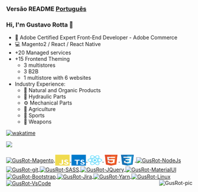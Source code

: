 ###  Versão README [Português](./README.md)  
### Hi, I'm Gustavo Rotta 👋

- 🔭 Adobe Certified Expert Front-End Developer - Adobe Commerce
- 💻 Magento2 / React / React Native
- +20 Managed services
- +15 Frontend Theming
  - 3 multistores
  - 3 B2B
  - 1 multistore with 6 websites
- Industry Experience:
  - 🥗 Natural and Organic Products
  - 🧰 Hydraulic Parts
  - ⚙  Mechanical Parts
  - 🍞 Agriculture
  - 🏅 Sports
  - 🔫 Weapons

[![wakatime](https://wakatime.com/badge/user/04f1420e-9d57-410a-bdc7-d768fb237a52.svg)](https://wakatime.com/@04f1420e-9d57-410a-bdc7-d768fb237a52)

<div align="start">
  <a href="https://github.com/GusRot">
  <img height="150em" src="https://github-readme-stats.vercel.app/api/top-langs/?username=GusRot&layout=compact&langs_count=7&theme=dracula"/>
</div>

<div style="display: inline_block"><br>
  <img align="center" alt="GusRot-Magento" height="30" width="40" src="https://cdn.jsdelivr.net/gh/devicons/devicon/icons/magento/magento-original.svg">
  <img align="center" alt="GusRot-Js" height="30" width="40" src="https://raw.githubusercontent.com/devicons/devicon/master/icons/javascript/javascript-plain.svg">
  <img align="center" alt="GusRot-Ts" height="30" width="40" src="https://raw.githubusercontent.com/devicons/devicon/master/icons/typescript/typescript-plain.svg">
  <img align="center" alt="GusRot-React" height="30" width="40" src="https://raw.githubusercontent.com/devicons/devicon/master/icons/react/react-original.svg">
  <img align="center" alt="GusRot-HTML" height="30" width="40" src="https://raw.githubusercontent.com/devicons/devicon/master/icons/html5/html5-original.svg">
  <img align="center" alt="GusRot-CSS" height="30" width="40" src="https://raw.githubusercontent.com/devicons/devicon/master/icons/css3/css3-original.svg">
  <img align="center" alt="GusRot-NodeJs" height="30" width="40" src="https://cdn.jsdelivr.net/gh/devicons/devicon/icons/nodejs/nodejs-original.svg">
  <img align="center" alt="GusRot-git" height="30" width="40" src="https://raw.githubusercontent.com/jmnote/z-icons/master/svg/git.svg">
  <img align="center" alt="GusRot-SASS" height="30" width="40" src="https://cdn.jsdelivr.net/gh/devicons/devicon/icons/sass/sass-original.svg">
  <img align="center" alt="GusRot-JQuery" height="30" width="40" src="https://cdn.jsdelivr.net/gh/devicons/devicon/icons/jquery/jquery-original.svg">
  <img align="center" alt="GusRot-MaterialUI" height="30" width="40" src="https://cdn.jsdelivr.net/gh/devicons/devicon/icons/materialui/materialui-original.svg">
  <img align="center" alt="GusRot-Bootstrap" height="30" width="40" src="https://cdn.jsdelivr.net/gh/devicons/devicon/icons/bootstrap/bootstrap-original.svg">
  <img align="center" alt="GusRot-Jira" height="30" width="40" src="https://cdn.jsdelivr.net/gh/devicons/devicon/icons/jira/jira-original-wordmark.svg">
  <img align="center" alt="GusRot-Yarn" height="30" width="40" src="https://cdn.jsdelivr.net/gh/devicons/devicon/icons/yarn/yarn-original-wordmark.svg">
  <img align="center" alt="GusRot-Linux" height="30" width="40" src="https://cdn.jsdelivr.net/gh/devicons/devicon/icons/linux/linux-plain.svg">
  <img align="center" alt="GusRot-VsCode" height="30" width="40" src="https://cdn.jsdelivr.net/gh/devicons/devicon/icons/vscode/vscode-original-wordmark.svg">
  <img align="right" alt="GusRot-pic" height="70" src="https://bn02pap001files.storage.live.com/y4mnBgzDZRywXOSkCOrla-BZz26eT3-sd0I5GpryxVXfFvcKD8vbjQrTi5n7NvS-JPCYWfVP4GaGbQpXMt6yQJZL9JBBYktMEo1kWZ2_AhOW0ZLfTs9HxcE7_bfvtdd0cz3mJHknrco89zrTU3JumutOagsxBgt4Lv7dPO6lov-dDIZSLVM0ktzjJYqwNa28b9J?width=506&height=547&cropmode=none">
</div>
